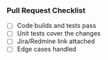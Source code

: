 ### Pull Request Checklist

- [ ] Code builds and tests pass
- [ ] Unit tests cover the changes
- [ ] Jira/Redmine link attached
- [ ] Edge cases handled
